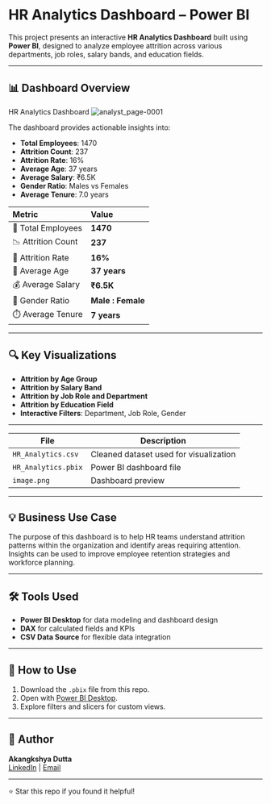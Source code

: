 # HR Analytics Dashboard – Power BI

This project presents an interactive **HR Analytics Dashboard** built using **Power BI**, designed to analyze employee attrition across various departments, job roles, salary bands, and education fields.

---

## 📊 Dashboard Overview

HR Analytics Dashboard
![analyst_page-0001](https://github.com/user-attachments/assets/a83ecbd3-0f66-4bf6-9007-352075165def)



The dashboard provides actionable insights into:

- **Total Employees**: 1470
- **Attrition Count**: 237
- **Attrition Rate**: 16%
- **Average Age**: 37 years
- **Average Salary**: ₹6.5K
- **Gender Ratio**: Males vs Females
- **Average Tenure**: 7.0 years

| Metric | Value |
|:-------|:------|
| 👥 Total Employees | **1470** |
| 📉 Attrition Count | **237** |
| 🔁 Attrition Rate | **16%** |
| 🎂 Average Age | **37 years** |
| 💰 Average Salary | **₹6.5K** |
| 🚻 Gender Ratio | **Male : Female** |
| ⏱️ Average Tenure | **7 years** |
---

## 🔍 Key Visualizations

- **Attrition by Age Group**
- **Attrition by Salary Band**
- **Attrition by Job Role and Department**
- **Attrition by Education Field**
- **Interactive Filters**: Department, Job Role, Gender

---

| File | Description |
|------|-------------|
| `HR_Analytics.csv` | Cleaned dataset used for visualization |
| `HR_Analytics.pbix` | Power BI dashboard file |
| `image.png` | Dashboard preview |
---

## 💡 Business Use Case

The purpose of this dashboard is to help HR teams understand attrition patterns within the organization and identify areas requiring attention. Insights can be used to improve employee retention strategies and workforce planning.

---

## 🛠️ Tools Used

- **Power BI Desktop** for data modeling and dashboard design
- **DAX** for calculated fields and KPIs
- **CSV Data Source** for flexible data integration

---

## 🚀 How to Use

1. Download the `.pbix` file from this repo.
2. Open with [Power BI Desktop](https://powerbi.microsoft.com/en-us/desktop/).
3. Explore filters and slicers for custom views.

---

## 📌 Author

**Akangkshya Dutta**  
[LinkedIn](https://www.linkedin.com) | [Email](akangkshyya@gmail.com)

---

⭐ Star this repo if you found it helpful!
